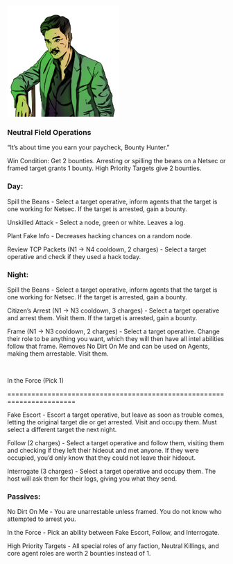 ![bountyhunter.png](Images/bountyhunter.png)

### **Neutral Field Operations**

“It’s about time you earn your paycheck, Bounty Hunter.”

Win Condition: Get 2 bounties. Arresting or spilling the beans on a Netsec or framed target grants 1 bounty. High Priority Targets give 2 bounties.

### **Day:**

Spill the Beans - Select a target operative, inform agents that the target is one working for Netsec. If the target is arrested, gain a bounty.

Unskilled Attack - Select a node, green or white. Leaves a log.

Plant Fake Info - Decreases hacking chances on a random node.

Review TCP Packets (N1 -> N4 cooldown, 2 charges) - Select a target operative and check if they used a hack today.

### **Night:**

Spill the Beans - Select a target operative, inform agents that the target is one working for Netsec. If the target is arrested, gain a bounty.

Citizen’s Arrest (N1 -> N3 cooldown, 3 charges) - Select a target operative and arrest them. Visit them. If the target is arrested, gain a bounty.

Frame (N1 -> N3 cooldown, 2 charges) - Select a target operative. Change their role to be anything you want, which they will then have all intel abilities follow that frame. Removes No Dirt On Me and can be used on Agents, making them arrestable. Visit them.

<br>

In the Force (Pick 1)

=======================================================================

Fake Escort - Escort a target operative, but leave as soon as trouble comes, letting the original target die or get arrested. Visit and occupy them. Must select a different target the next night.

Follow (2 charges) - Select a target operative and follow them, visiting them and checking if they left their hideout and met anyone. If they were occupied, you’d only know that they could not leave their hideout.

Interrogate (3 charges) - Select a target operative and occupy them. The host will ask them for their logs, giving you what they send.

### **Passives:**

No Dirt On Me - You are unarrestable unless framed. You do not know who attempted to arrest you.

In the Force - Pick an ability between Fake Escort, Follow, and Interrogate.

High Priority Targets - All special roles of any faction, Neutral Killings, and core agent roles are worth 2 bounties instead of 1.